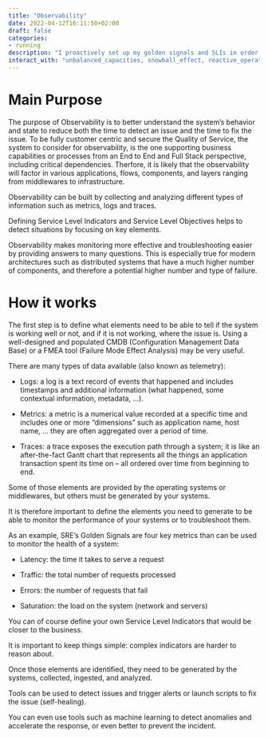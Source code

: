 ```yaml
---
title: "Observability"
date: 2022-04-12T16:11:50+02:00
draft: false
categories:
- running
description: "I proactively set up my golden signals and SLIs in order to reduce time to detect situations"
interact_with: "unbalanced_capacities, snowball_effect, reactive_operations, hero_problem_solving, unmastered_systems, untracked_operations"
---
```


# Main Purpose

The purpose of Observability is to better understand the system’s behavior and state to reduce both the time to detect an issue and the time to fix the issue. To be fully customer centric and secure the Quality of Service, the system to consider for observability, is the one supporting business capabilities or processes from an End to End and Full Stack perspective, including critical dependencies. Therfore, it is likely that the observability will factor in various applications, flows, components, and layers ranging from middlewares to infrastructure.

Observability can be built by collecting and analyzing different types of information such as metrics, logs and traces.

Defining Service Level Indicators and Service Level Objectives helps to detect situations by focusing on key elements.

Observability makes monitoring more effective and troubleshooting easier by providing answers to many questions. This is especially true for modern architectures such as distributed systems that have a much higher number of components, and therefore a potential higher number and type of failure.

# How it works

The first step is to define what elements need to be able to tell if the system is working well or not, and if it is not working, where the issue is. Using a well-designed and populated CMDB (Configuration Management Data Base) or a FMEA tool (Failure Mode Effect Analysis) may be very useful.

There are many types of data available (also known as telemetry):

* Logs: a log is a text record of events that happened and includes timestamps and additional information (what happened, some contextual information, metadata, …).

* Metrics: a metric is a numerical value recorded at a specific time and includes one or more “dimensions” such as application name, host name, … they are often aggregated over a period of time.

* Traces: a trace exposes the execution path through a system; it is like an after-the-fact Gantt chart that represents all the things an application transaction spent its time on – all ordered over time from beginning to end.



Some of those elements are provided by the operating systems or middlewares, but others must be generated by your systems.

It is therefore important to define the elements you need to generate to be able to monitor the performance of your systems or to troubleshoot them.

As an example, SRE’s Golden Signals are four key metrics than can be used to monitor the health of a system:

* Latency: the time it takes to serve a request

* Traffic: the total number of requests processed

* Errors: the number of requests that fail

* Saturation: the load on the system (network and servers)



You can of course define your own Service Level Indicators that would be closer to the business.

It is important to keep things simple: complex indicators are harder to reason about.



Once those elements are identified, they need to be generated by the systems, collected, ingested, and analyzed.

Tools can be used to detect issues and trigger alerts or launch scripts to fix the issue (self-healing).

You can even use tools such as machine learning to detect anomalies and accelerate the response, or even better to prevent the incident. 
